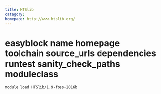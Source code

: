 ```yaml
---
title: HTSlib
catagory:  
homepage: http://www.htslib.org/
---
```

# easyblock name homepage toolchain source_urls dependencies runtest sanity_check_paths moduleclass
```
module load HTSlib/1.9-foss-2016b
```
